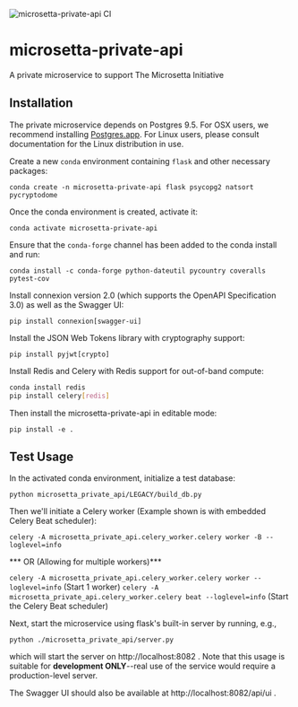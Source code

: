 ![microsetta-private-api CI](https://github.com/biocore/microsetta-private-api/workflows/microsetta-private-api%20CI/badge.svg)

# microsetta-private-api
A private microservice to support The Microsetta Initiative

## Installation
The private microservice depends on Postgres 9.5. For OSX users, we recommend installing [Postgres.app](https://postgresapp.com/). For Linux users, please consult documentation for the Linux distribution in use. 

Create a new `conda` environment containing `flask` and other necessary packages: 

`conda create -n microsetta-private-api flask psycopg2 natsort pycryptodome`

Once the conda environment is created, activate it:

`conda activate microsetta-private-api`

Ensure that the `conda-forge` channel has been added to the conda install and run:

`conda install -c conda-forge python-dateutil pycountry coveralls pytest-cov` 

Install connexion version 2.0 (which supports the OpenAPI Specification 3.0) as well as the Swagger UI:

`pip install connexion[swagger-ui]`

Install the JSON Web Tokens library with cryptography support:

`pip install pyjwt[crypto]`

Install Redis and Celery with Redis support for out-of-band compute:

```bash
conda install redis
pip install celery[redis]
```

Then install the microsetta-private-api in editable mode:

`pip install -e .`
 
## Test Usage

In the activated conda environment, initialize a test database:

`python microsetta_private_api/LEGACY/build_db.py`

Then we'll initiate a Celery worker (Example shown is with embedded Celery Beat scheduler):

`celery -A microsetta_private_api.celery_worker.celery worker -B --loglevel=info`

*** OR (Allowing for multiple workers)***

`celery -A microsetta_private_api.celery_worker.celery worker --loglevel=info` (Start 1 worker)
`celery -A microsetta_private_api.celery_worker.celery beat --loglevel=info` (Start the Celery Beat scheduler)


Next, start the microservice using flask's built-in server by running, e.g., 

`python ./microsetta_private_api/server.py`

which will start the server on http://localhost:8082 . Note that this usage is suitable for 
**development ONLY**--real use of the service would require a production-level server. 

The Swagger UI should also be available at http://localhost:8082/api/ui .

